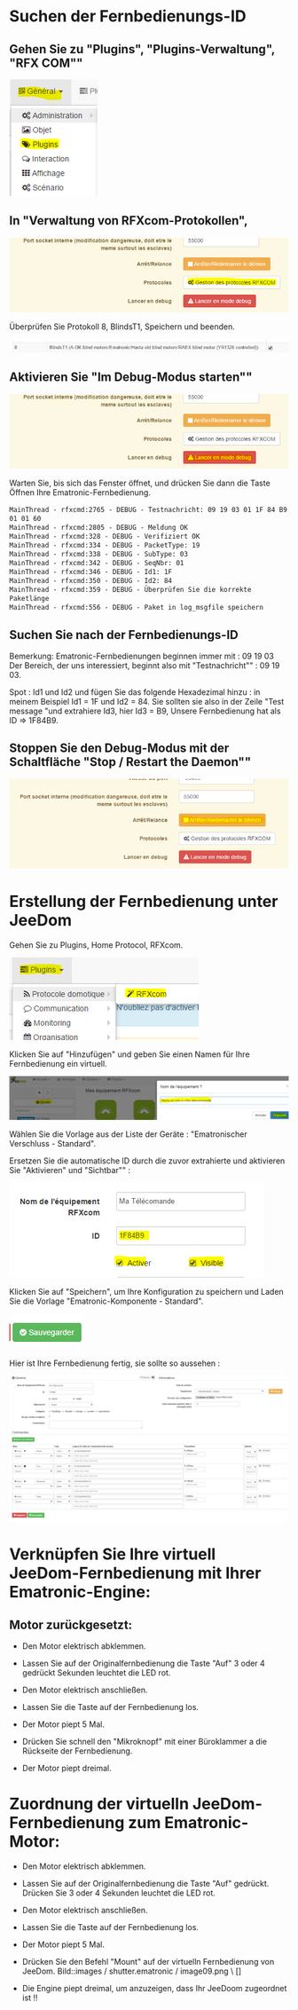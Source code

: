 Suchen der Fernbedienungs-ID 
====================================

Gehen Sie zu "Plugins", "Plugins-Verwaltung", "RFX COM"" 
------------------------------------------------------

![image07](images/volet.ematronic/image07.png)

In "Verwaltung von RFXcom-Protokollen", 
-------------------------------------

![image04](images/volet.ematronic/image04.png)

Überprüfen Sie Protokoll 8, BlindsT1, Speichern und beenden.

![image08](images/volet.ematronic/image08.png)

Aktivieren Sie "Im Debug-Modus starten"" 
-------------------------------

![image03](images/volet.ematronic/image03.png)

Warten Sie, bis sich das Fenster öffnet, und drücken Sie dann die Taste Öffnen
Ihre Ematronic-Fernbedienung.

    MainThread - rfxcmd:2765 - DEBUG - Testnachricht: 09 19 03 01 1F 84 B9 01 01 60
    MainThread - rfxcmd:2805 - DEBUG - Meldung OK
    MainThread - rfxcmd:328 - DEBUG - Verifiziert OK
    MainThread - rfxcmd:334 - DEBUG - PacketType: 19
    MainThread - rfxcmd:338 - DEBUG - SubType: 03
    MainThread - rfxcmd:342 - DEBUG - SeqNbr: 01
    MainThread - rfxcmd:346 - DEBUG - Id1: 1F
    MainThread - rfxcmd:350 - DEBUG - Id2: 84
    MainThread - rfxcmd:359 - DEBUG - Überprüfen Sie die korrekte Paketlänge
    MainThread - rfxcmd:556 - DEBUG - Paket in log_msgfile speichern

Suchen Sie nach der Fernbedienungs-ID 
-------------------------------------

Bemerkung: Ematronic-Fernbedienungen beginnen immer mit : 09 19 03
Der Bereich, der uns interessiert, beginnt also mit "Testnachricht"" : 09 19 03.

Spot : Id1 und Id2 und fügen Sie das folgende Hexadezimal hinzu : in meinem Beispiel
Id1 = 1F und Id2 = 84. Sie sollten sie also in der Zeile "Test
message "und extrahiere Id3, hier Id3 = B9, Unsere Fernbedienung hat
als ID ⇒ 1F84B9.

Stoppen Sie den Debug-Modus mit der Schaltfläche "Stop / Restart the Daemon"" 
-----------------------------------------------------------------

![image06](images/volet.ematronic/image06.png)

Erstellung der Fernbedienung unter JeeDom 
=======================================

Gehen Sie zu Plugins, Home Protocol, RFXcom.

![image10](images/volet.ematronic/image10.png)

Klicken Sie auf "Hinzufügen" und geben Sie einen Namen für Ihre Fernbedienung ein
virtuell.

![image00](images/volet.ematronic/image00.png)

Wählen Sie die Vorlage aus der Liste der Geräte : "Ematronischer Verschluss -
Standard".

Ersetzen Sie die automatische ID durch die zuvor extrahierte
und aktivieren Sie "Aktivieren" und "Sichtbar"" :

![image11](images/volet.ematronic/image11.png)

Klicken Sie auf "Speichern", um Ihre Konfiguration zu speichern und
Laden Sie die Vorlage "Ematronic-Komponente - Standard".

![image02](images/volet.ematronic/image02.png)

Hier ist Ihre Fernbedienung fertig, sie sollte so aussehen :

![image05](images/volet.ematronic/image05.png)

Verknüpfen Sie Ihre virtuell JeeDom-Fernbedienung mit Ihrer Ematronic-Engine: 
======================================================================

Motor zurückgesetzt: 
---------------------------

-   Den Motor elektrisch abklemmen.

-   Lassen Sie auf der Originalfernbedienung die Taste "Auf" 3 oder 4 gedrückt
    Sekunden leuchtet die LED rot.

-   Den Motor elektrisch anschließen.

-   Lassen Sie die Taste auf der Fernbedienung los.

-   Der Motor piept 5 Mal.

-   Drücken Sie schnell den "Mikroknopf" mit einer Büroklammer a
    die Rückseite der Fernbedienung.

-   Der Motor piept dreimal.

Zuordnung der virtuelln JeeDom-Fernbedienung zum Ematronic-Motor: 
====================================================================

-   Den Motor elektrisch abklemmen.

-   Lassen Sie auf der Originalfernbedienung die Taste "Auf" gedrückt. Drücken Sie 3 oder 4
    Sekunden leuchtet die LED rot.

-   Den Motor elektrisch anschließen.

-   Lassen Sie die Taste auf der Fernbedienung los.

-   Der Motor piept 5 Mal.

-   Drücken Sie den Befehl "Mount" auf der virtuelln Fernbedienung von
    JeeDom. Bild::images / shutter.ematronic / image09.png \ [\]

-   Die Engine piept dreimal, um anzuzeigen, dass Ihr JeeDoom zugeordnet ist
    !!


